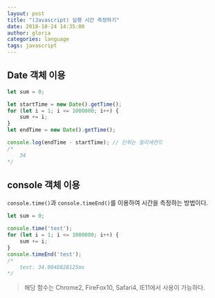 ```yaml
---
layout: post
title: "(Javascript) 실행 시간 측정하기"
date: 2018-10-24 14:35:00
author: gloria
categories: language
tags: javascript
---
```


## Date 객체 이용
```javascript
let sum = 0;

let startTime = new Date().getTime();
for (let i = 1; i <= 1000000; i++) {
	sum += i;
}
let endTime = new Date().getTime();

console.log(endTime - startTime); // 단위는 밀리세컨드
/*
	34 
*/	
```


## console 객체 이용
`console.time()`과 `console.timeEnd()`를 이용하여 시간을 측정하는 방법이다.

```javascript
let sum = 0;

console.time('test');
for (let i = 1; i <= 1000000; i++) {
	sum += i;
}
console.timeEnd('test');
/*
	test: 34.0048828125ms
*/
```
> 해당 함수는 Chrome2, FireFox10, Safari4, IE11에서 사용이 가능하다.       
